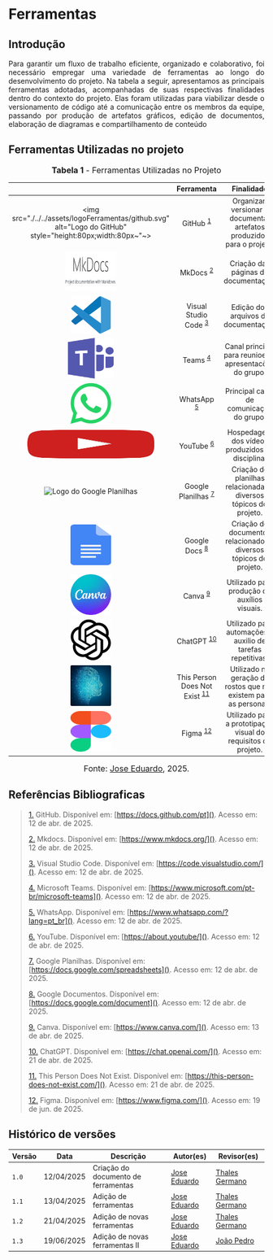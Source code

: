 # Ferramentas

## Introdução

<p align="justify">
Para garantir um fluxo de trabalho eficiente, organizado e colaborativo, foi necessário empregar uma variedade de ferramentas ao longo do desenvolvimento do projeto. Na tabela a seguir, apresentamos as principais ferramentas adotadas, acompanhadas de suas respectivas finalidades dentro do contexto do projeto. Elas foram utilizadas para viabilizar desde o versionamento de código até a comunicação entre os membros da equipe, passando por produção de artefatos gráficos, edição de documentos, elaboração de diagramas e compartilhamento de conteúdo
</p>

## Ferramentas Utilizadas no projeto

<font size="3"><p style="text-align: center"><b>Tabela 1</b> - Ferramentas Utilizadas no Projeto</p></font>

|                                                                                                                           |        Ferramenta         |                               Finalidade                               |
| :-----------------------------------------------------------------------------------------------------------------------: | :-----------------------: | :--------------------------------------------------------------------: |
| <img src="./../../assets/logoFerramentas/github.svg" alt="Logo do GitHub" style="height:80px;width:80px~"~>                                    |          GitHub  <sup>[1](#FRM1)</sup>         | Organizar, versionar e documentar artefatos produzidos para o projeto. |
| <img src="./../../assets/logoFerramentas/mkdocs.png" alt="Logo do MkDocs" style="height:80px;width:100px" >                                  |          MkDocs  <sup>[2](#FRM2)</sup>          | Criação das páginas de documentação.    |
|  <img src="./../../assets/logoFerramentas/visual-studio-code.svg" alt="Logo do MkDocs" style="height:75px;width:80px"  >                                    |    Visual Studio Code   <sup>[3](#FRM3)</sup>  | Edição dos arquivos de documentação. |
| <img src="./../../assets/logoFerramentas/microsoft-teams.svg" alt="Logo do Microsoft Teams" style="height:80px;width:90px;">                |           Teams     <sup>[4](#FRM4)</sup>      |Canal principal para reunioes e apresentacões do grupo.<a id="anchor_4" href="#FRM4"></a> |
| <img src="./../../assets/logoFerramentas/whatsapp.svg" alt="Logo do WhatsApp" style="height:80px;width:80px">                               |         WhatsApp       <sup>[5](#FRM5)</sup>   | Principal canal de comunicação do grupo.|
| <img src="./../../assets/logoFerramentas/youtube.svg" alt="Logo do YouTube" style="height:56px;width:250px;">                                 |          YouTube   <sup>[6](#FRM6)</sup>       | Hospedagem dos vídeos produzidos da disciplina. |
| <img src="./../../assets/logoFerramentas/sheets.svg" alt="Logo do Google Planilhas" style="height:80px;width:60px;">                        |     Google Planilhas   <sup>[7](#FRM7)</sup>   | Criação de planilhas relacionadas a diversos tópicos do projeto.|
| <img src="./../../assets/logoFerramentas/docs.svg" alt="Logo do Google Docs" style="height:80px;width:80px;">                               |        Google Docs   <sup>[8](#FRM8)</sup>     | Criação de documentos relacionados a diversos tópicos do projeto.|
| <img src="./../../assets/logoFerramentas/canva.svg" alt="Logo do Canva" style="height:80px;width:80px;">                               |        Canva   <sup>[9](#FRM9)</sup>     | Utilizado para produção de auxílios visuais.|
| <img src="./../../assets/logoFerramentas/chat-gpt.svg" alt="Logo do ChatGPT" style="height:80px;width:80px;">                               |        ChatGPT   <sup>[10](#FRM10)</sup>     | Utilizado para automações e auxilio de tarefas repetitivas.|
| <img src="./../../assets/logoFerramentas/thispersondoesntexist.png" alt="Logo do thispersondoesntexist" style="height:80px;width:80px;">                               |        This Person Does Not Exist  <sup>[11](#FRM11)</sup>     | Utilizado na geração de rostos que não existem para as personas.|
| <img src="./../assets/logoFerramentas/figma.svg" alt="Logo do Figma" style="height:80px;width:80px;">                               |        Figma  <sup>[12](#FRM12)</sup>     | Utilizado para a prototipação visual do requisitos do projeto.|

<font size="3"><p style="text-align: center">Fonte: [Jose Eduardo](https://github.com/jevprado), 2025.</p></font>

## Referências Bibliograficas

> <a id="FRM1" href="#anchor_1">1.</a> GitHub. Disponível em: [https://docs.github.com/pt](). Acesso em: 12 de abr. de 2025.
>
> <a id="FRM2" href="#anchor_2">2.</a> Mkdocs. Disponível em: [https://www.mkdocs.org/](). Acesso em: 12 de abr. de 2025.
>
> <a id="FRM3" href="#anchor_3">3.</a> Visual Studio Code. Disponível em: [https://code.visualstudio.com/](). Acesso em: 12 de abr. de 2025.
>
> <a id="FRM4" href="#anchor_4">4.</a> Microsoft Teams. Disponível em: [https://www.microsoft.com/pt-br/microsoft-teams](). Acesso em: 12 de abr. de 2025.
>
> <a id="FRM5" href="#anchor_5">5.</a> WhatsApp. Disponível em: [https://www.whatsapp.com/?lang=pt_br](). Acesso em: 12 de abr. de 2025.
>
> <a id="FRM6" href="#anchor_6">6.</a> YouTube. Disponível em: [https://about.youtube/](). Acesso em: 12 de abr. de 2025.
>
> <a id="FRM7" href="#anchor_7">7.</a> Google Planilhas. Disponível em: [https://docs.google.com/spreadsheets](). Acesso em: 12 de abr. de 2025.
>
> <a id="FRM8" href="#anchor_8">8.</a> Google Documentos. Disponível em: [https://docs.google.com/document](). Acesso em: 12 de abr. de 2025.
>
> <a id="FRM9" href="#anchor_9">9.</a> Canva. Disponível em: [https://www.canva.com/](). Acesso em: 13 de abr. de 2025.
>
> <a id="FRM10" href="#anchor_10">10.</a> ChatGPT. Disponível em: [https://chat.openai.com/](). Acesso em: 21 de abr. de 2025.
>
> <a id="FRM11" href="#anchor_11">11.</a> This Person Does Not Exist. Disponível em: [https://this-person-does-not-exist.com/](). Acesso em: 21 de abr. de 2025.
>
> <a id="FRM12" href="#anchor_12">12.</a> Figma. Disponível em: [https://www.figma.com/](). Acesso em: 19 de jun. de 2025.
>


## Histórico de versões

Versão |   Data  | Descrição | Autor(es) | Revisor(es)
------ | ---- | ------ | ---------- | ----------
`1.0` | 12/04/2025 | Criação do documento de ferramentas | [Jose Eduardo](https://github.com/jevprado) | [Thales Germano](https://github.com/thalesgvl) |
`1.1` | 13/04/2025 | Adição de ferramentas | [Jose Eduardo](https://github.com/jevprado) | [Thales Germano](https://github.com/thalesgvl) |
`1.2` | 21/04/2025 | Adição de novas ferramentas | [Jose Eduardo](https://github.com/jevprado) | [Thales Germano](https://github.com/thalesgvl) |
`1.3` | 19/06/2025 | Adição de novas ferramentas II | [Jose Eduardo](https://github.com/jevprado) | [João Pedro](https://github.com/JpRodrigues2) |
